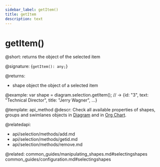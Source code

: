```yaml
---
sidebar_label: getItem()
title: getItem
description: text
---
```


# getItem()

@short: returns the object of the selected item

@signature: {`getItem(): any;`}

@returns:
- shape		object		the object of a selected item


@example:
var shape = diagram.selection.getItem();
// -> {id: "3", text: "Technical Director", title: "Jerry Wagner", …}


@template: api_method
@descr:
Check all available properties of shapes, groups and swimlanes objects in [Diagram](diagram_guides/shapes_arrows_list.md#shapeattrs) and in [Org Chart](orgchart_guides/orgchart_shapes_types.md#shapeattrs).

@relatedapi:
- api/selection/methods/add.md
- api/selection/methods/getid.md
- api/selection/methods/remove.md

@related:
    common_guides/manipulating_shapes.md#selectingshapes
    common_guides/configuration.md#selectingshapes